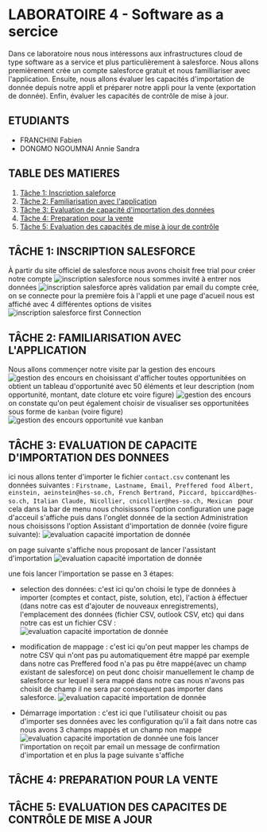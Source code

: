 # LABORATOIRE 4 - Software as a sercice 

Dans ce laboratoire nous nous intéressons aux infrastructures cloud de type software as a service et plus particulièrement à salesforce. Nous allons premièrement crée un compte salesforce gratuit et nous familliariser avec l'application. Ensuite, nous allons évaluer les capacités d'importation de donnée depuis notre appli et préparer notre appli pour la vente (exportation de donnée). Enfin, évaluer les capacités de contrôle de mise à jour.

## ETUDIANTS 

* FRANCHINI Fabien
* DONGMO NGOUMNAI Annie Sandra

## TABLE DES MATIERES 

1. [Tâche 1: Inscription saleforce](#t%C3%82che-1-inscription-salesforce)
2. [Tâche 2: Familiarisation avec l'application](#t%C3%82che-2-familiarisation-avec-lapplication)
3. [Tâche 3: Evaluation de capacité d'importation des données](#t%C3%82che-3-evaluation-de-capacite-dimportation-des-donnees)
4. [Tâche 4: Preparation pour la vente](#t%C3%82che-4-preparation-pour-la-vente)
5. [Tâche 5: Evaluation des capacités de mise à jour de contrôle](#t%C3%82che-5-evaluation-des-capacites-de-controle-de-mise-a-jour)

## TÂCHE 1: INSCRIPTION SALESFORCE 

À partir du site officiel de salesforce nous avons choisit free trial pour créer notre compte 
![inscription salesforce](assets/images/CreationCompte.png)
nous sommes invité à entrer nos données 
![inscription salesforce](assets/images/creationCompte2.png)
après validation par email du compte crée, on se connecte pour la première fois à l'appli et une page d'acueil nous est affiché avec 4 différentes options de visites
![inscription salesforce first Connection](assets/images/CreationCompte3.png)


## TÂCHE 2: FAMILIARISATION AVEC L'APPLICATION

Nous allons commençer notre visite par la gestion des encours 
![gestion des encours](assets/images/FamiliarisationApplication1.png)
en choisissant d'afficher toutes opportunitées on obtient un tableau d'opportunité avec 50 éléments et leur description (nom opportunité, montant, date cloture etc voire figure)
![gestion des encours](assets/images/familiariasationAppliToutesLesOpportunitees3.png)
on constate qu'on peut également choisir de visualiser ses opportunitées sous forme de `kanban` (voire figure)
![gestion des encours opportunité vue kanban](assets/images/familiarisationAppliVueKanban.png)

## TÂCHE 3: EVALUATION DE CAPACITE D'IMPORTATION DES DONNEES

ici nous allons tenter d'importer le fichier `contact.csv` contenant les données suivantes :
`Firstname, Lastname, Email, Preffered food
 Albert, einstein, aeinstein@hes-so.ch, French
 Bertrand, Piccard, bpiccard@hes-so.ch, Italian
 Claude, Nicollier, cnicollier@hes-so.ch, Mexican
`
pour cela dans la bar de menu nous choisissons l'option configuration une page d'acceuil s'affiche puis dans l'onglet donnée de la section Administration nous choisissons l'option Assistant d'importation de donnée (voire figure suivante):
![evaluation capacité importation de donnée](assets/images/tache3ClickOnImportationDonnée.png)

on page suivante s'affiche nous proposant de lancer l'assistant d'importation
![evaluation capacité importation de donnée](assets/images/tache3LancementAssistantdImportationSuite1.png)

une fois lancer l'importation se passe en 3 étapes: 
- selection des données: c'est ici qu'on choisi le type de données à importer (comptes et contact, piste, solution, etc), l'action à éffectuer (dans notre cas est d'ajouter de nouveaux enregistrements), l'emplacement des données (fichier CSV, outlook CSV, etc) qui dans notre cas est un fichier CSV : 
![evaluation capacité importation de donnée](assets/images/tache3ImportingDataCSV1.png)

- modification de mappage : c'est ici qu'on peut mapper les champs de notre CSV qui n'ont pas pu automatiquement être mappé par exemple dans notre cas Preffered food n'a pas pu être mappé(avec un champ existant de salesforce) on peut donc choisir manuellement le champ de salesforce sur lequel il sera mappé dans notre cas nous n'avons pas choisit de champ il ne sera par conséquent pas importer dans salesforce.
![evaluation capacité importation de donnée](assets/images/tache3ImportationdataCSV2.png)

- Démarrage importation : c'est ici que l'utilisateur choisit ou pas d'importer ses données avec les configuration qu'il a fait dans notre cas nous avons 3 champs mappés et un champ non mappé
![evaluation capacité importation de donnée](assets/images/tache3ImportationdataCSV3.png)
une fois lancer l'importation on reçoit par email un message de confirmation d'importation et en plus la page suivante s'affiche

## TÂCHE 4: PREPARATION POUR LA VENTE
## TÂCHE 5: EVALUATION DES CAPACITES DE CONTRÔLE DE MISE A JOUR
